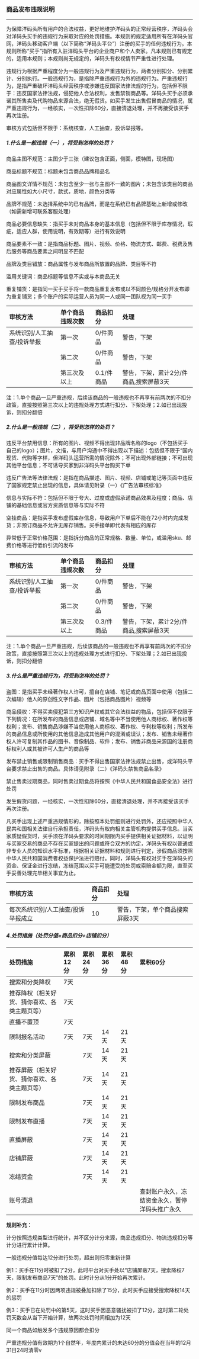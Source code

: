 ### 商品发布违规说明

---

为保障洋码头所有用户的合法权益，更好地维护洋码头的正常经营秩序，洋码头会对洋码头买手的违规行为采取对应的处罚措施。本规则的规定适用所有在洋码头官网，洋码头移动客户端（以下简称“洋码头平台”）注册的买手的任何违规行为。本规则所称“买手”指所有入驻洋码头平台的企业商户和个人卖家。凡本规则已有规定的，适用本规则；本规则尚无规定的，洋码头有权视情节严重性进行处理。

违规行为根据严重程度分为一般违规行为及严重违规行为，两者分别扣分、分别累计、分别执行。一般违规行为，是指除严重违规行为外的违规行为。严重违规行为，是指严重破坏洋码头经营秩序或涉嫌违反国家法律法规的行为，包括但不限于：违反国家法律法规，侵犯他人合法权利，发售禁销商品等。洋码头买手必须承诺其所售卖及代购物品来源合法，绝无假货。如买手发生出售假冒商品的情况，属严重违规行为，一经核实，一次性扣除60分，直接清退处理，并不再接受该买手再次注册。

审核方式包括但不限于：系统核查，人工抽查，投诉举报等。

##### 1.什么是一般违规（一），将受到怎样的处罚？

商品主图不规范：主图少于三张（建议包含正面，侧面，模特图，现场图）

商品标题不规范：标题未包含商品品牌和品名

商品图文详情不规范：未包含至少一张与主图不一致的图片；未包含该类目的商品对应属性如大小尺寸，款式，质地，颜色分类等

品牌不规范：未选择系统中的已有品牌，而是在系统已有品牌基础上新增或修改（如需新增可联系客服处理）

商品必要信息缺失：指买手未对商品本身的基本信息（包括但不限于库存情况，瑕疵，适应人群，使用说明，有效期等）进行有效说明

商品要素不一致：是指商品标题、图片、视频、价格、物流方式、邮费、税费及售后服务等商品要素之间明显不匹配

品牌及类目错放：商品属性与发布商品所放置的品牌、类目等不符

滥用关键词：商品标题等信息不实或与本商品无关

重复铺货：是指同一买手买手将一款商品重复发布或以不同颜色/规格分开发布即为重复铺货；多个账户的实际运营人员为同一人或同一团队视为同一买手

| **审核方法** | **单个商品违规次数** | **商品扣分** | **处理** |
| :--- | :--- | :--- | :--- |
| 系统识别/人工抽查/投诉举报 | 第一次 | 0/件商品 | 警告，下架 |
|  | 第二次 | 0/件商品 | 警告，下架 |
|  | 第三次及以上 | 0.1/件商品 | 警告，下架，累计2分/件商品,搜索屏蔽3天 |

注：1.单个商品一旦严重违规，后续该商品的一般违规也不再享有前两次的不扣分政策，直接按照第三次以上的违规处理方式进行扣分、下架处理；2.如已出现投诉，则扣分翻倍

##### 2.什么是一般违规（二），将受到怎样的处罚？

违反平台禁用信息：所有的图片、视频不得出现非品牌名称的logo（不包括买手自己的logo）；图片，文描，与用户沟通中不得出现以下描述：包括但不限于“国内现货、代购等字样，但洋码头运营所需的情况除外；不可出现外部链接；不可出现其他平台信息；不可诱导买家到非洋码头平台购买下单

违反广告法等法律法规：是指在商品描述、图片、视频、店铺或笔记等页面中违反了国家规定禁止出现的信息，具体请见附录（一）《广告法审核标准》

信息与实际不符：包括但不限于夸大、过度或虚假承诺商品效果及程度；商品、店铺的基础信息或官方资质信息等与实际不符

空挂商品：是指买手发布虚假库存信息，导致用户下单后不能在72小时内完成发货；非预订商品不允许无库存销售。买手接单即代表有相应的库存

异常低于正常价格范围：是指拆分商品的正常规格、数量、单位，或滥用sku、邮费价格等进行低价引流的发布

| **审核方法** | **单个商品违规次数** | **商品扣分** | **处理** |
| :--- | :--- | :--- | :--- |
| 系统识别/人工抽查/投诉举报 | 第一次 | 0/件商品 | 警告，下架 |
|  | 第二次 | 0/件商品 | 警告，下架 |
|  | 第三次及以上 | 0.3/件商品 | 警告，下架，累计2分/件商品,搜索屏蔽3天 |

注：1.单个商品一旦严重违规，后续该商品的一般违规也不再享有前两次的不扣分政策，直接按照第三次以上的违规处理方式进行扣分、下架处理；2.如已出现投诉，则扣分翻倍

##### 3.什么是严重违规行为，将受到怎样的处罚？

盗图：是指买手未经著作权人许可，擅自在店铺、笔记或商品页面中使用（包括二次编辑）他人的原创性文字作品、图片（包括商品图片）视频等

商品侵权：不得买卖侵犯第三方知识产权或其它合法权益的物品，包括但不仅限于下列情况：在所发布的商品信息或店铺、域名等中不当使用他人商标权、著作权等权利；发布、销售商品涉嫌不当使用他人商标权、著作权、专利权等权利；所发布的商品信息或所使用的其他信息造成其他用户的混淆或误认；发布、销售未经著作权人许可复制其作品的图书、音像制品、软件；发布、销售非商品来源国的注册商标权利人或其被许可人生产的商品等

发布禁止销售或限制销售商品：买手不得出售国家法律法规禁止出售，或洋码头平台要求禁止出售的商品。具体请见附录（二）《洋码头禁售商品名录》

禁止售卖过期商品，同时售卖过期食品将按照《中华人民共和国食品安全法》进行处罚

发生假货问题，一经核实，一次性扣除60分，直接清退处理，并不再接受该买手再次注册。

凡买手出现上述严重违规情形的，除按照本处罚细则进行处罚外，还应按照中华人民共和国相关法律自行承担责任，洋码头有权向相关主管机构提供买手信息。当买家质疑假货时，买手须在洋码头要求的时间期限内买手提供相关证据材料，以证明与买家交易的商品不存在买家提出的问题或符合双方的约定，洋码头有权以普通或非专业人员的知识水平标准，根据相关证据材料和规则进行判定，涉假商品须按照中华人民共和国消费者权益保护法进行赔付。同时，洋码头有权对买手在洋码头的资金、保证金进行冻结，冻结范围以买手可能遭受的处罚或索赔金额为限，直至买手妥善处理完毕相关事宜为止。

| **审核方法** | **商品扣分** | **处理** |
| :--- | :--- | :--- |
| 每次系统识别/人工抽查/投诉举报成立 | 10 | 警告，下架，单个商品搜索屏蔽3天 |

##### 4.处罚措施（处罚分值=商品扣分+店铺扣分）

| **处罚措施** | **累积12分** | **累积24分** | **累积36分** | **累积48分** | **累积60分** |
| :--- | :--- | :--- | :--- | :--- | :--- |
| 搜索和分类降权 | 7天 |  |  |  |  |
| 推荐降权（相关好货、猜你喜欢、各类主题页等） | 7天 |  |  |  |  |
| 直播不置顶 | 7天 |  |  |  |  |
| 限制报名活动 | 7天 | 7天 | 14天 | 21天 |  |
| 搜索和分类屏蔽 |  | 7天 | 14天 | 21天 |  |
| 推荐屏蔽（相关好货、猜你喜欢、各类主题页等） |  | 7天 | 14天 | 21天 |  |
| 限制发布商品 |  | 7天 | 14天 | 21天 |  |
| 限制发布直播 |  | 7天 | 14天 | 21天 |  |
| 直播屏蔽 |  | 7天 | 14天 | 21天 |  |
| 店铺屏蔽 |  | 7天 | 14天 | 21天 |  |
| 冻结资金 |  | 7天 | 14天 | 21天 |  |
| 账号清退 |  |  |  |  | 查封账户永久，冻结资金永久，暂停洋码头推广永久 |

**规则补充：**

计分按照违规类型进行统计，并不区分计分来源，商品违规扣分、物流违规扣分等计分进行累计计算。

一般违规分值每达12分进行处罚，超出则归零重新计算

例1：买手在11分时被扣了2分，此时平台对买手处以“店铺屏蔽7天，搜索降权7天，限制发布商品7天”的处罚。此时计分从1分开始再次累计。

例2：买手在11分时因两项违规被叠加扣除了15分，此时买手应接受搜索降权14天的惩罚

例3：买手已在处罚中的第5天，这时买手因恶意骚扰被扣了12分，这时第二轮处罚天数会从当下开始计算，故两次处罚时间相加为12天

同一个商品如触发多个违规原因都会扣分

严重违规分值有效期为1个自然年，年度内累计的未达60分的分值会在当年的12月31日24时清零v

